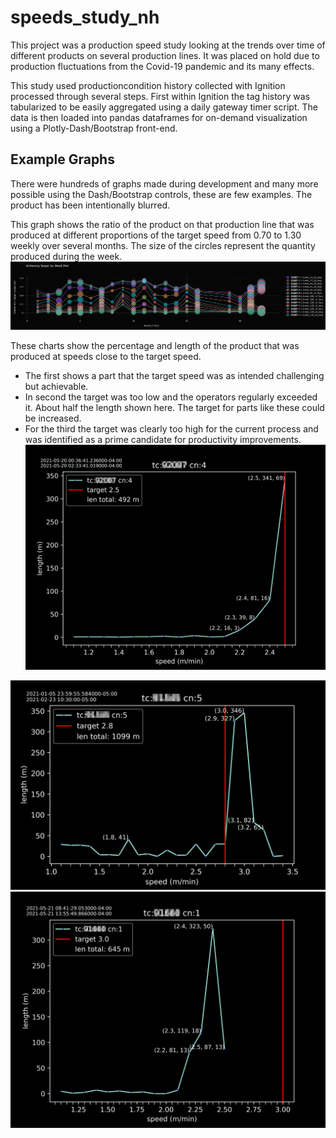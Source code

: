 # speeds_study_nh

This project was a production speed study looking at the trends over time of different products on several production lines. It was placed on hold due to production fluctuations from the Covid-19 pandemic and its many effects.

This study used productioncondition history collected with Ignition processed through several steps. First within Ignition the tag history was tabularized to be easily aggregated using a daily gateway timer script. The data is then loaded into pandas dataframes for on-demand visualization using a Plotly-Dash/Bootstrap front-end.

## Example Graphs

There were hundreds of graphs made during development and many more possible using the Dash/Bootstrap controls, these are few examples. The product has been intentionally blurred.

This graph shows the ratio of the product on that production line that was produced at different proportions of the target speed from 0.70 to 1.30 weekly over several months. The size of the circles represent the quantity produced during the week.
![A line chart with many colorful lines showing the trends of production speeds over several months.](https://github.com/HelloMorrisMoss/diagrams_and_images/blob/main/target_by_week.png)

These charts show the percentage and length of the product that was produced at speeds close to the target speed.
* The first shows a part that the target speed was as intended challenging but achievable.
* In second the target was too low and the operators regularly exceeded it. About half the length shown here. The target for parts like these could be increased.
* For the third the target was clearly too high for the current process and was identified as a prime candidate for productivity improvements.
![A line graph showing a mostly horizontal line with an intense increase as it approaches a vertical red target line, almost asymptotically.](https://github.com/HelloMorrisMoss/diagrams_and_images/blob/main/speed_study_nh/on%20target.png)

![A line graph showing a bumpy horizontal line with an intense increase after crossing a vertical red target line, peaking and comming down before ending.](https://github.com/HelloMorrisMoss/diagrams_and_images/blob/main/speed_study_nh/target%20low.png)
![A line graph showing a mostly horizontal line with a singular peak and ending a significant distance short of a vertical red target line.](https://github.com/HelloMorrisMoss/diagrams_and_images/blob/main/speed_study_nh/all%20low%20coater-tcode%20graph.png)
